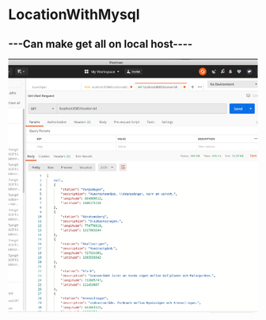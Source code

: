 # LocationWithMysql

## ---Can make get all on local host----
![alt text](https://github.com/mosh98/LocationWithMysql/blob/master/Screenshot%202020-04-24%20at%2014.14.58.png)
